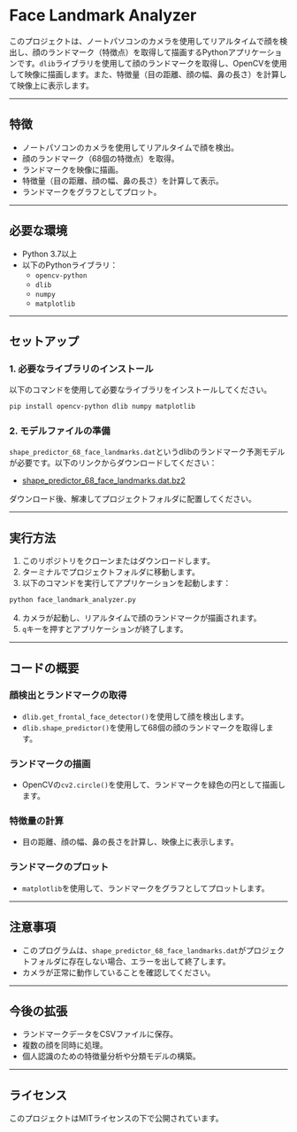 # Face Landmark Analyzer

このプロジェクトは、ノートパソコンのカメラを使用してリアルタイムで顔を検出し、顔のランドマーク（特徴点）を取得して描画するPythonアプリケーションです。`dlib`ライブラリを使用して顔のランドマークを取得し、OpenCVを使用して映像に描画します。また、特徴量（目の距離、顔の幅、鼻の長さ）を計算して映像上に表示します。

---

## 特徴
- ノートパソコンのカメラを使用してリアルタイムで顔を検出。
- 顔のランドマーク（68個の特徴点）を取得。
- ランドマークを映像に描画。
- 特徴量（目の距離、顔の幅、鼻の長さ）を計算して表示。
- ランドマークをグラフとしてプロット。

---

## 必要な環境
- Python 3.7以上
- 以下のPythonライブラリ：
  - `opencv-python`
  - `dlib`
  - `numpy`
  - `matplotlib`

---

## セットアップ

### 1. 必要なライブラリのインストール
以下のコマンドを使用して必要なライブラリをインストールしてください。

```bash
pip install opencv-python dlib numpy matplotlib
```

### 2. モデルファイルの準備
`shape_predictor_68_face_landmarks.dat`というdlibのランドマーク予測モデルが必要です。以下のリンクからダウンロードしてください：

- [shape_predictor_68_face_landmarks.dat.bz2](http://dlib.net/files/shape_predictor_68_face_landmarks.dat.bz2)

ダウンロード後、解凍してプロジェクトフォルダに配置してください。

---

## 実行方法
1. このリポジトリをクローンまたはダウンロードします。
2. ターミナルでプロジェクトフォルダに移動します。
3. 以下のコマンドを実行してアプリケーションを起動します：

```bash
python face_landmark_analyzer.py
```

4. カメラが起動し、リアルタイムで顔のランドマークが描画されます。
5. `q`キーを押すとアプリケーションが終了します。

---

## コードの概要

### 顔検出とランドマークの取得
- `dlib.get_frontal_face_detector()`を使用して顔を検出します。
- `dlib.shape_predictor()`を使用して68個の顔のランドマークを取得します。

### ランドマークの描画
- OpenCVの`cv2.circle()`を使用して、ランドマークを緑色の円として描画します。

### 特徴量の計算
- 目の距離、顔の幅、鼻の長さを計算し、映像上に表示します。

### ランドマークのプロット
- `matplotlib`を使用して、ランドマークをグラフとしてプロットします。

---

## 注意事項
- このプログラムは、`shape_predictor_68_face_landmarks.dat`がプロジェクトフォルダに存在しない場合、エラーを出して終了します。
- カメラが正常に動作していることを確認してください。

---

## 今後の拡張
- ランドマークデータをCSVファイルに保存。
- 複数の顔を同時に処理。
- 個人認識のための特徴量分析や分類モデルの構築。

---

## ライセンス
このプロジェクトはMITライセンスの下で公開されています。